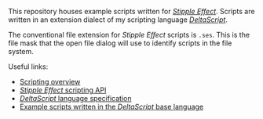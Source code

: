 This repository houses example scripts written for [_Stipple Effect_](https://github.com/jbunke/stipple-effect). Scripts are written in an extension dialect of my scripting language [_DeltaScript_](https://github.com/jbunke/delta-time/wiki/DeltaScript).

The conventional file extension for _Stipple Effect_ scripts is `.ses`. This is the file mask that the open file dialog will use to identify scripts in the file system.

Useful links:
* [Scripting overview](https://github.com/jbunke/stipple-effect/wiki/Scripting)
* [_Stipple Effect_ scripting API](https://github.com/jbunke/stipple-effect/wiki/Scripting-API)
* [_DeltaScript_ language specification](https://github.com/jbunke/delta-time/wiki/DeltaScript-%E2%80%93-Language-specification)
* [Example scripts written in the _DeltaScript_ base language](https://github.com/jbunke/deltascript-examples)
